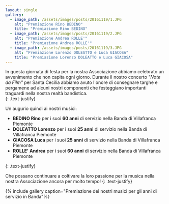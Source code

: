 ```yaml
---
layout: single
gallery:
  - image_path: /assets/images/posts/20161119/1.JPG
    alt: "Premiazione Rino BEDINO"
    title: "Premiazione Rino BEDINO"
  - image_path: /assets/images/posts/20161119/2.JPG
    alt: "Premiazione Andrea ROLLE'"
    title: "Premiazione Andrea ROLLE'"
  - image_path: /assets/images/posts/20161119/3.JPG
    alt: "Premiazione Lorenzo DOLEATTO e Luca GIACOSA"
    title: "Premiazione Lorenzo DOLEATTO e Luca GIACOSA"
---
```

In questa giornata di festa per la nostra Associazione abbiamo celebrato un avvenimento che non capita ogni giorno. Durante il nostro concerto *"Note da Film"* per Santa Cecilia abbiamo avuto l'onore di consegnare targhe e pergamene ad alcuni nostri componenti che festeggiano importanti traguardi nella nostra realtà bandistica.  
{: .text-justify}  

Un augurio quindi ai nostri musici:

- **BEDINO Rino** per i suoi **60 anni** di servizio nella Banda di Villafranca Piemonte
- **DOLEATTO Lorenzo** per i suoi **25 anni** di servizio nella Banda di Villafranca Piemonte
- **GIACOSA Luca** per i suoi **25 anni** di servizio nella Banda di Villafranca Piemonte
- **ROLLE' Andrea** per i suoi **60 anni** di servizio nella Banda di Villafranca Piemonte

{: .text-justify}  

Che possano continuare a coltivare la loro passione per la musica nella nostra Associazione ancora per molto tempo!
{: .text-justify}  

{% include gallery caption="Premiazione dei nostri musici per gli anni di servizio in Banda"%}